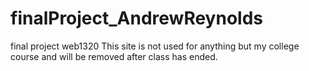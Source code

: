 # finalProject_AndrewReynolds
final project web1320
This site is not used for anything but my college course and will be removed after class has ended.

